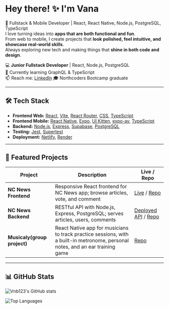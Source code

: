 # Hey there! ✨ I'm Vana

🌟 Fullstack & Mobile Developer | React, React Native, Node.js, PostgreSQL, TypeScript  
I love turning ideas into **apps that are both functional and fun**.  
From web to mobile, I create projects that **look polished, feel intuitive, and showcase real-world skills**.  
Always exploring new tech and making things that **shine in both code and design**.

💻 **Junior Fullstack Developer** | React, Node.js, PostgreSQL  
🌱 Currently learning GraphQL & TypeScript  
📫 Reach me: [LinkedIn](https://www.linkedin.com/in/vana-bigava-153270197/)
🎓 Northcoders Bootcamp graduate

---

## 🛠️ Tech Stack

- **Frontend Web:** [React](https://reactjs.org/), [Vite](https://vitejs.dev/), [React Router](https://reactrouter.com/), [CSS](https://developer.mozilla.org/en-US/docs/Web/CSS), [TypeScript](https://www.typescriptlang.org/)
- **Frontend Mobile:** [React Native](https://reactnative.dev/), [Expo](https://expo.dev/), [UI Kitten](https://akveo.github.io/react-native-ui-kitten/), [expo-av](https://docs.expo.dev/versions/latest/sdk/av/), [TypeScript](https://www.typescriptlang.org/)
- **Backend:** [Node.js](https://nodejs.org/), [Express](https://expressjs.com/), [Supabase](https://supabase.com/), [PostgreSQL](https://www.postgresql.org/)
- **Testing:** [Jest](https://jestjs.io/), [Supertest](https://www.npmjs.com/package/supertest)
- **Deployment:** [Netlify](https://www.netlify.com/), [Render](https://render.com/)

---

## 🌟 Featured Projects

| Project                     | Description                                                                                                                    | Live / Repo                                                                                        |
| --------------------------- | ------------------------------------------------------------------------------------------------------------------------------ | -------------------------------------------------------------------------------------------------- |
| **NC News Frontend**        | Responsive React frontend for NC News app; browse articles, vote, and comment                                                  | [Live](https://ncnewsvb.netlify.app) / [Repo](https://github.com/Vnb123/fe-nc-news)                |
| **NC News Backend**         | RESTful API with Node.js, Express, PostgreSQL; serves articles, users, comments                                                | [Deployed API](https://be-nc-news.onrender.com/api) / [Repo](https://github.com/Vnb123/be-nc-news) |
| **Musicaly(group project)** | React Native app for musicians to track practice sessions, with a built-in metronome, personal notes, and an ear training game | [Repo](https://github.com/Connor-North/Musicaly-Frontend)                                          |

---

## 📊 GitHub Stats

![Vnb123's GitHub stats](https://github-readme-stats.vercel.app/api?username=Vnb123&show_icons=true&theme=soft)

![Top Languages](https://github-readme-stats.vercel.app/api/top-langs/?username=Vnb123&layout=compact&theme=soft)

